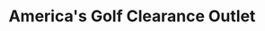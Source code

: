 ---
title: "America's Golf Clearance Outlet"
url: /orlando/americas-golf-clearance-outlet/
shop: Sport
---